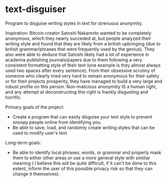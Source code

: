 # text-disguiser
Program to disguise writing styles in text for strenuous anonymity.

Inspiration: Bitcoin creator Satoshi Nakamoto wanted to be completely anonymous, which they nearly succeded at, but people analyzed their writing style and found that they are likely from a british upbringing (due to british grammar/phrases that were frequently used by the genius). They also were able to deduce that Satoshi likely had a lot of experience in academia publishing journals/papers due to them following a very consistent formatting style of their text (one example is they almost always used two spaces after every sentence). From their obsessive scrutiny of someone who clearly tried very hard to remain anonymous for their safety or for their projects prosperity, they have managed to build a very large and robust profile on this person. Non-malicious anonymitiy IS a human right, and any attempt at deconstructing this right is frankly disgusting and horrific.

Primary goals of the project:
- Create a program that can easily disguise your text style to prevent snoopy people online from identifying you.
- Be able to save, load, and randomly create writing styles that can be used to modify user's text.

Long-term goals:
- Be able to identify local phrases, words, or grammar and properly mask them to either other areas or use a more general style with similiar meaning ( I believe this will be quite difficult, if it can't be done to this extent, inform the user of this possible privacy risk so that they can change it themselves).

